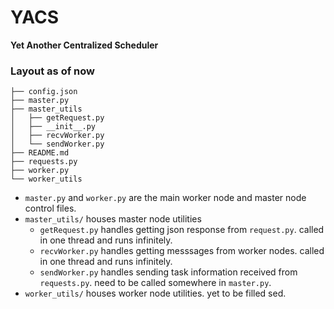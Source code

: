 # YACS

**Yet Another Centralized Scheduler**

### Layout as of now

```
├── config.json
├── master.py
├── master_utils
│   ├── getRequest.py
│   ├── __init__.py
│   ├── recvWorker.py
│   └── sendWorker.py
├── README.md
├── requests.py
├── worker.py
└── worker_utils
```

- `master.py` and `worker.py` are the main worker node and master node control files.
- `master_utils/` houses master node utilities
  - `getRequest.py` handles getting json response from `request.py`. called in one thread and runs infinitely.
  - `recvWorker.py` handles getting messsages from worker nodes. called in one thread and runs infinitely.
  - `sendWorker.py` handles sending task information received from `requests.py`. need to be called somewhere in `master.py`.
- `worker_utils/` houses worker node utilities. yet to be filled sed.

